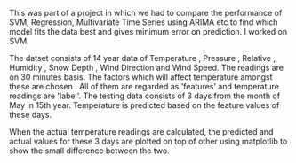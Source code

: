 This was part of a project in which we had to compare the performance of SVM, Regression, Multivariate Time Series using ARIMA etc to find which model fits the data best and gives minimum error on prediction. I worked on SVM.

The datset consists of 14 year data of Temperature , Pressure ,	Relative , Humidity , Snow Depth , Wind Direction and	Wind Speed. The readings are on 30 minutes basis. The factors which will affect temperature amongst these are chosen . All of them are regarded as 'features' and temperature readings are 'label'. The testing data consists of 3 days from the month of May in 15th year. Temperature is predicted based on the feature values of these days. 

When the actual temperature readings are calculated, the predicted and actual values for these 3 days are plotted on top of other using matplotlib to show the small difference between the two.

